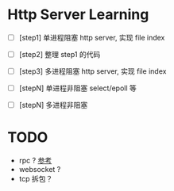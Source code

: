# Http Server Learning

- [ ] [step1] 单进程阻塞 http server, 实现 file index
- [ ] [step2] 整理 step1 的代码
- [ ] [step3] 多进程阻塞 http server, 实现 file index
- [ ] [stepN] 单进程非阻塞 select/epoll 等
- [ ] [stepN] 多进程非阻塞


# TODO

- rpc ? [参考](http://mp.weixin.qq.com/s?__biz=MzAxMTEyOTQ5OQ==&mid=2650610547&idx=1&sn=2cae08dbf62d9a6c2f964ffd440c0077)
- websocket ?
- tcp 拆包？
